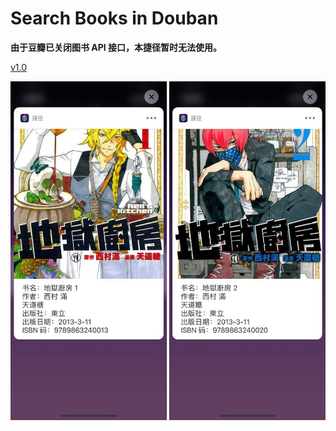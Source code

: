 # Search Books in Douban

**由于豆瓣已关闭图书 API 接口，本捷径暂时无法使用。**

[v1.0](https://www.icloud.com/shortcuts/abee6d9bd02d4cacbb862570a603cb76)

![title](img.JPG)